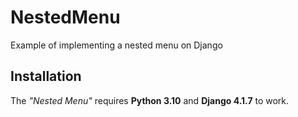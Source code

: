 # NestedMenu
 Example of implementing a nested menu on Django

## Installation
The *"Nested Menu"* requires **Python 3.10** and **Django 4.1.7** to work.
